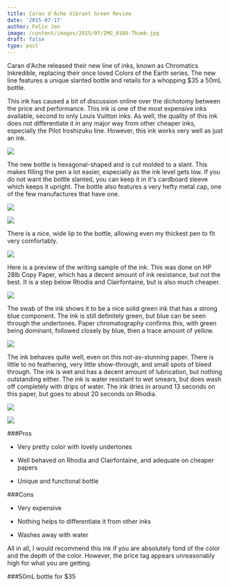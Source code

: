 ```yaml
---
title: Caran d'Ache Vibrant Green Review
date: '2015-07-17'
author: Felix Jen
image: /content/images/2015/07/IMG_0160-Thumb.jpg
draft: false
type: post
---
```

Caran d'Ache released their new line of inks, known as Chromatics Inkredible, replacing their once loved Colors of the Earth series. The new line features a unique slanted bottle and retails for a whopping $35 a 50mL bottle. 

This ink has caused a bit of discussion online over the dichotomy between the price and performance. This ink is one of the most expensive inks available, second to only Louis Vuitton inks. As well, the quality of this ink does not differentiate it in any major way from other cheaper inks, especially the Pilot Iroshizuku line. However, this ink works very well as just an ink.

![](/content/images/2015/07/IMG_0154.jpg)

The new bottle is hexagonal-shaped and is cut molded to a slant. This makes filling the pen a lot easier, especially as the ink level gets low. If you do not want the bottle slanted, you can keep it in it's cardboard sleeve which keeps it upright. The bottle also features a very hefty metal cap, one of the few manufactures that have one. 

![](/content/images/2015/07/IMG_0157.jpg)

![](/content/images/2015/07/IMG_0160.jpg)

There is a nice, wide lip to the bottle, allowing even my thickest pen to fit very comfortably. 


![](/content/images/2015/07/IMG_0162.jpg)

Here is a preview of the writing sample of the ink. This was done on HP 28lb Copy Paper, which has a decent amount of ink resistance, but not the best. It is a step below Rhodia and Clairfontaine, but is also much cheaper.

![](/content/images/2015/07/IMG_4853.jpg)

The swab of the ink shows it to be a nice solid green ink that has a strong blue component. The ink is still definitely green, but blue can be seen through the undertones. Paper chromatography confirms this, with green being dominant, followed closely by blue, then a trace amount of yellow.

![](/content/images/2015/07/IMG_4854.jpg)

The ink behaves quite well, even on this not-as-stunning paper. There is little to no feathering, very little show-through, and small spots of bleed through. The ink is wet and has a decent amount of lubrication, but nothing outstanding either. The ink is water resistant to wet smears, but does wash off completely with drips of water. The ink dries in around 13 seconds on this paper, but goes to about 20 seconds on Rhodia.

![](/content/images/2015/07/IMG_4855.jpg)

![](/content/images/reviews/Caran%20d'ache/Water.jpg)

###Pros

* Very pretty color with lovely undertones

* Well behaved on Rhodia and Clairfontaine, and adequate on cheaper papers

* Unique and functional bottle

###Cons

* Very expensive

* Nothing helps to differentiate it from other inks

* Washes away with water

All in all, I would recommend this ink if you are absolutely fond of the color and the depth of the color. However, the price tag appears unreasonably high for what you are getting. 

###50mL bottle for $35
